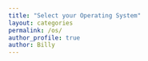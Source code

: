 ```yaml
---
title: "Select your Operating System"
layout: categories
permalink: /os/
author_profile: true
author: Billy
---
```

